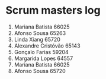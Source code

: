# Scrum masters log
1. Mariana Batista 66025
2. Afonso Sousa 65263
3. Linda Xiang 65720
4. Alexandre Cristóvão 65143
5. Gonçalo Farias 59204
6. Margarida Lopes 64557
7. Mariana Batista 66025
8. Afonso Sousa 65720
